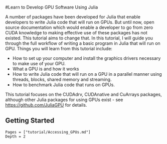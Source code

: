 #Learn to Develop GPU Software Using Julia

A number of packages have been developed for Julia that enable developers to write Julia code that will run on GPUs. But until now, open source documentation which would enable a developer to go from zero CUDA knowledge to making effective use of these packages has not existed. This tutorial aims to change that. In this tutorial, I will guide you through the full workflow of writing a basic program in Julia that will run on GPU. Things you will learn from this tutorial include:

- How to set up your computer and install the graphics drivers necessary to make use of your GPU.
- What a GPU is and how it works
- How to write Julia code that will run on a GPU in a parallel manner using threads, blocks, shared memory and streaming.
- How to benchmark Julia code that runs on GPUs.

This tutorial focuses on the CUDAdrv, CUDAnative and CuArrays packages, although other Julia packages for using GPUs exist - see https://github.com/JuliaGPU for details.

## Getting Started

```@contents
Pages = ["tutorial/Accessing_GPUs.md"]
Depth = 2
```

